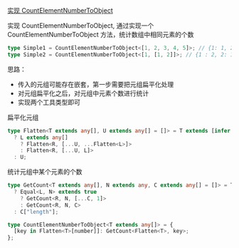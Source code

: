 [实现 CountElementNumberToObject](https://github.com/type-challenges/type-challenges/blob/main/questions/09989-medium-tong-ji-shu-zu-zhong-de-yuan-su-ge-shu/README.zh-CN.md)

实现 CountElementNumberToObject<T>, 通过实现一个 CountElementNumberToObject 方法，统计数组中相同元素的个数

```ts
type Simple1 = CountElementNumberToObject<[1, 2, 3, 4, 5]>; // {1: 1, 2: 1, 3: 1, 4: 1, 5: 1}
type Simple2 = CountElementNumberToObject<[1, [1, 2]]>; // {1 : 2, 2: 1}
```

思路：

- 传入的元组可能存在嵌套，第一步需要把元组扁平化处理
- 对元组扁平化之后，对元组中元素个数进行统计
- 实现两个工具类型即可

扁平化元组

```ts
type Flatten<T extends any[], U extends any[] = []> = T extends [infer L, ...infer R]
  ? L extends any[]
    ? Flatten<R, [...U, ...Flatten<L>]>
    : Flatten<R, [...U, L]>
  : U;
```

统计元组中某个元素的个数

```ts
type GetCount<T extends any[], N extends any, C extends any[] = []> = T extends [infer L, ...infer R]
  ? Equal<L, N> extends true
    ? GetCount<R, N, [...C, 1]>
    : GetCount<R, N, C>
  : C["length"];
```

```ts
type CountElementNumberToObject<T extends any[]> = {
  [key in Flatten<T>[number]]: GetCount<Flatten<T>, key>;
};
```
